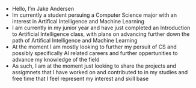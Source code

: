- Hello, I’m Jake Andersen
- Im currently a student persuing a Computer Science major with an interest in Artifical Intelligence and Machine Learning
- I am currently in my junior year and have just completed an Introduction to Artificial Intelligence class, with plans on advancing further down the path of Artifical Intelligence and Machine Learning
- At the moment I am mostly looking to further my persuit of CS and possibly specifically AI related careers and further oppertunities to advance my knowledge of the field
- As such, I am at the moment just looking to share the projects and assigmnets that I have worked on and contributed to in my studies and free time that I feel represent my interest and skill base
